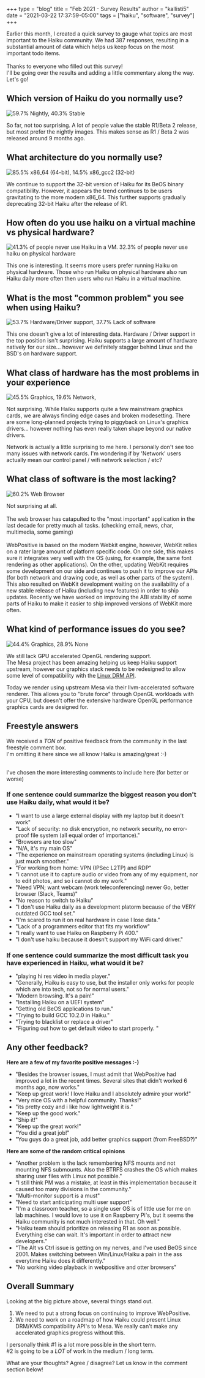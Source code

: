 +++
type = "blog"
title = "Feb 2021 - Survey Results"
author = "kallisti5"
date = "2021-03-22 17:37:59-05:00"
tags = ["haiku", "software", "survey"]
+++

Earlier this month, I created a quick survey to gauge what topics are most important to the Haiku community.
We had 387 responses, resulting in a substantial amount of data which helps us keep focus on the most important todo items.<br/><br/>
Thanks to everyone who filled out this survey!<br/>
I'll be going over the results and adding a little commentary along the way. Let's go!

## Which version of Haiku do you normally use?

<img src="/files/survey_feb2021/1.png" alt="59.7% Nightly, 40.3% Stable"><br/>

So far, not too surprising. A lot of people value the stable R1/Beta 2 release, but most prefer the nightly images. This makes sense as R1 / Beta 2 was released around 9 months ago.

## What architecture do you normally use?

<img src="/files/survey_feb2021/2.png" alt="85.5% x86_64 (64-bit), 14.5% x86_gcc2 (32-bit)"><br/>

We continue to support the 32-bit version of Haiku for its BeOS binary compatibility. However, it appears the trend continues to be users gravitating to the more modern x86_64.
This further supports gradually deprecating 32-bit Haiku after the release of R1.

## How often do you use haiku on a virtual machine vs physical hardware?

<img src="/files/survey_feb2021/3.png" alt="41.3% of people never use Haiku in a VM. 32.3% of people never use haiku on physical hardware"><br/>

This one is interesting. It seems more users prefer running Haiku on physical hardware. Those who run Haiku on physical hardware also run Haiku daily more often then users who run Haiku in a virtual machine.

## What is the most "common problem" you see when using Haiku?

<img src="/files/survey_feb2021/4.png" alt="53.7% Hardware/Driver support, 37.7% Lack of software"><br/>

This one doesn't give a lot of interesting data. Hardware / Driver support in the top position isn't surprising. Haiku supports a large amount of hardware natively for our size... however we definitely stagger behind Linux and the BSD's on hardware support.

## What class of hardware has the most problems in your experience

<img src="/files/survey_feb2021/5.png" alt="45.5% Graphics, 19.6% Network, "><br/>

Not surprising.  While Haiku supports quite a few mainstream graphics cards, we are always finding edge cases and broken modesetting.
There are some long-planned projects trying to piggyback on Linux's graphics drivers... however nothing has even really taken shape beyond our native drivers.

Network is actually a little surprising to me here. I personally don't see too many issues with network cards.
I'm wondering if by 'Network' users actually mean our control panel / wifi network selection / etc?

## What class of software is the most lacking?

<img src="/files/survey_feb2021/5.png" alt="60.2% Web Browser"><br/>

Not surprising at all.<br/><br/>
The web browser has catapulted to the "most important" application in the last decade for pretty much all tasks. (checking email, news, char, multimedia, some gaming)<br/><br/>
WebPositive is based on the modern Webkit engine, however, WebKit relies on a rater large amount of platform specific code. On one side, this makes sure it integrates very well with the OS (using, for example, the same font rendering as other applications). On the other, updating WebKit requires some development on our side and continues to push it to improve our APIs (for both network and drawing code, as well as other parts of the system). This also resulted on WebKit development waiting on the availability of a new stable release of Haiku (including new features) in order to ship updates. Recently we have worked on improving the ABI stability of some parts of Haiku to make it easier to ship improved versions of WebKit more often.

## What kind of performance issues do you see?

<img src="/files/survey_feb2021/6.png" alt="44.4% Graphics, 28.9% None"><br/>

We still lack GPU accelerated OpenGL rendering support.<br/>
The Mesa project has been amazing helping us keep Haiku support upstream, however our graphics stack needs to be redesigned to allow some level of compatibility with the [Linux DRM API](https://en.wikipedia.org/wiki/Direct_Rendering_Manager).

Today we render using upstream Mesa via their llvm-accelerated software renderer. This allows you to "brute force" through OpenGL workloads with your CPU, but doesn't offer the extensive hardware OpenGL performance graphics cards are designed for.

## Freestyle answers

We received a *TON* of positive feedback from the community in the last freestyle comment box.<br/>
I'm omitting it here since we all know Haiku is amazing/great :-)<br/><br/>

I've chosen the more interesting comments to include here (for better or worse)

### If one sentence could summarize the biggest reason you don't use Haiku daily, what would it be?

* "I want to use a large external display with my laptop but it doesn't work"
* "Lack of security: no disk encryption, no network security, no error-proof file system (all equal order of importance)."
* "Browsers are too slow"
* "N/A, it's my main OS"
* "The experience on mainstream operating systems (including Linux) is just much smoother."
* "For working from home: VPN (IPSec L2TP) and RDP"
* "i cannot use it to capture audio or video from any of my equipment, nor to edit photos, and so i cannot do my work."
* "Need VPN; want webcam (work teleconferencing) newer Go, better browser (Slack, Teams)"
* "No reason to switch to Haiku"
* "I don't use Haiku daily as a development platorm because of the VERY outdated GCC tool set."
* "I'm scared to run it on real hardware in case I lose data."
* "Lack of a programmers editor that fits my workflow"
* "I really want to use Haiku on Raspberry Pi 400."
* "I don't use haiku because it doesn't support my WiFi card driver."

### If one sentence could summarize the most difficult task you have experienced in Haiku, what would it be?

* "playing hi res video in media player."
* "Generally, Haiku is easy to use, but the installer only works for people which are into tech, not so for normal users."
* "Modern browsing. It's a pain!"
* "Installing Haiku on a UEFI system"
* "Getting old BeOS applications to run."
* "Trying to build GCC 10.2.0 in Haiku."
* "Trying to blacklist or replace a driver"
* "Figuring out how to get default video to start properly. "

## Any other feedback?

**Here are a few of my favorite positive messages :-)**<br/>

* "Besides the browser issues, I must admit that WebPositive had improved a lot in the recent times.  Several sites that didn't worked 6 months ago, now works."
* "Keep up great work! I love Haiku and I absolutely admire your work!"
* "Very nice OS with a helpful community. Thanks!"
* "its pretty cozy and i like how lightweight it is."
* "Keep up the good work."
* "Ship it!"
* "Keep up the great work!"
* "You did a great job!"
* "You guys do a great job, add better graphics support (from FreeBSD?)"


**Here are some of the random critical opinions**<br/>

* "Another problem is the lack remembering NFS mounts and not mounting NFS submounts. Also the BTRFS crashes the OS which makes sharing user files with Linux not possible."
* "I still think PM was a mistake, at least in this implementation because it caused too many divisions in the community."
* "Multi-monitor support is a must"
* "Need to start anticipating multi user support"
* "I'm a classroom teacher, so a single user OS is of little use for me on lab machines. I would love to use it on Raspberry Pi's, but it seems the Haiku community is not much interested in that.  Oh well."
* "Haiku team should prioritize on releasing R1 as soon as possible. Everything else can wait. It's important in order to attract new developers."
* "The Alt vs Ctrl issue is getting on my nerves, and I've used BeOS since 2001. Makes switching between Win/Linux/Haiku a pain in the ass everytime Haiku does it differently."
* "No working video playback in webpositive and otter browsers"


## Overall Summary

Looking at the big picture above, several things stand out.

1) We need to put a strong focus on continuing to improve WebPositive. 
2) We need to work on a roadmap of how Haiku could present Linux DRM/KMS compatibility API's to Mesa. We really can't make any accelerated graphics progress without this.

I personally think #1 is a lot more possible in the short term.<br/>
 #2 is going to be a *LOT* of work in the medium / long term.

What are your thoughts? Agree / disagree?  Let us know in the comment section below!
